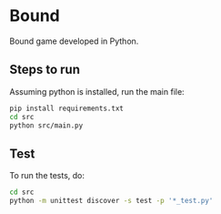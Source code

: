 # Bound

Bound game developed in Python.

## Steps to run

Assuming python is installed, run the main file:

```bash
pip install requirements.txt
cd src
python src/main.py
```

## Test

To run the tests, do:

```bash
cd src
python -m unittest discover -s test -p '*_test.py'
```

